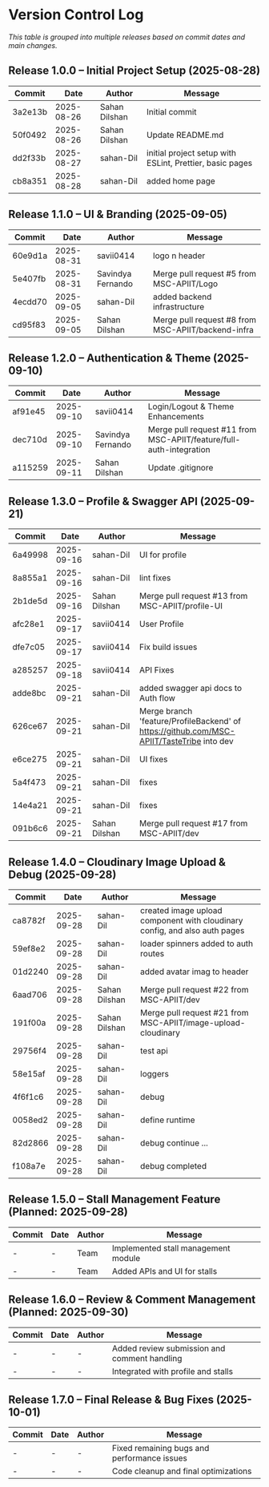 # Version Control Log

_This table is grouped into multiple releases based on commit dates and main changes._

## Release 1.0.0 – Initial Project Setup (2025-08-28)

| Commit  | Date       | Author        | Message                                                  |
| ------- | ---------- | ------------- | -------------------------------------------------------- |
| 3a2e13b | 2025-08-26 | Sahan Dilshan | Initial commit                                           |
| 50f0492 | 2025-08-26 | Sahan Dilshan | Update README.md                                         |
| dd2f33b | 2025-08-27 | sahan-Dil     | initial project setup with ESLint, Prettier, basic pages |
| cb8a351 | 2025-08-28 | sahan-Dil     | added home page                                          |

## Release 1.1.0 – UI & Branding (2025-09-05)

| Commit  | Date       | Author            | Message                                            |
| ------- | ---------- | ----------------- | -------------------------------------------------- |
| 60e9d1a | 2025-08-31 | savii0414         | logo n header                                      |
| 5e407fb | 2025-08-31 | Savindya Fernando | Merge pull request #5 from MSC-APIIT/Logo          |
| 4ecdd70 | 2025-09-05 | sahan-Dil         | added backend infrastructure                       |
| cd95f83 | 2025-09-05 | Sahan Dilshan     | Merge pull request #8 from MSC-APIIT/backend-infra |

## Release 1.2.0 – Authentication & Theme (2025-09-10)

| Commit  | Date       | Author            | Message                                                             |
| ------- | ---------- | ----------------- | ------------------------------------------------------------------- |
| af91e45 | 2025-09-10 | savii0414         | Login/Logout & Theme Enhancements                                   |
| dec710d | 2025-09-10 | Savindya Fernando | Merge pull request #11 from MSC-APIIT/feature/full-auth-integration |
| a115259 | 2025-09-11 | Sahan Dilshan     | Update .gitignore                                                   |

## Release 1.3.0 – Profile & Swagger API (2025-09-21)

| Commit  | Date       | Author        | Message                                                                                   |
| ------- | ---------- | ------------- | ----------------------------------------------------------------------------------------- |
| 6a49998 | 2025-09-16 | sahan-Dil     | UI for profile                                                                            |
| 8a855a1 | 2025-09-16 | sahan-Dil     | lint fixes                                                                                |
| 2b1de5d | 2025-09-16 | Sahan Dilshan | Merge pull request #13 from MSC-APIIT/profile-UI                                          |
| afc28e1 | 2025-09-17 | savii0414     | User Profile                                                                              |
| dfe7c05 | 2025-09-17 | savii0414     | Fix build issues                                                                          |
| a285257 | 2025-09-18 | savii0414     | API Fixes                                                                                 |
| adde8bc | 2025-09-21 | sahan-Dil     | added swagger api docs to Auth flow                                                       |
| 626ce67 | 2025-09-21 | sahan-Dil     | Merge branch 'feature/ProfileBackend' of https://github.com/MSC-APIIT/TasteTribe into dev |
| e6ce275 | 2025-09-21 | sahan-Dil     | UI fixes                                                                                  |
| 5a4f473 | 2025-09-21 | sahan-Dil     | fixes                                                                                     |
| 14e4a21 | 2025-09-21 | sahan-Dil     | fixes                                                                                     |
| 091b6c6 | 2025-09-21 | Sahan Dilshan | Merge pull request #17 from MSC-APIIT/dev                                                 |

## Release 1.4.0 – Cloudinary Image Upload & Debug (2025-09-28)

| Commit  | Date       | Author        | Message                                                                    |
| ------- | ---------- | ------------- | -------------------------------------------------------------------------- |
| ca8782f | 2025-09-28 | sahan-Dil     | created image upload component with cloudinary config, and also auth pages |
| 59ef8e2 | 2025-09-28 | sahan-Dil     | loader spinners added to auth routes                                       |
| 01d2240 | 2025-09-28 | sahan-Dil     | added avatar imag to header                                                |
| 6aad706 | 2025-09-28 | Sahan Dilshan | Merge pull request #22 from MSC-APIIT/dev                                  |
| 191f00a | 2025-09-28 | Sahan Dilshan | Merge pull request #21 from MSC-APIIT/image-upload-cloudinary              |
| 29756f4 | 2025-09-28 | sahan-Dil     | test api                                                                   |
| 58e15af | 2025-09-28 | sahan-Dil     | loggers                                                                    |
| 4f6f1c6 | 2025-09-28 | sahan-Dil     | debug                                                                      |
| 0058ed2 | 2025-09-28 | sahan-Dil     | define runtime                                                             |
| 82d2866 | 2025-09-28 | sahan-Dil     | debug continue ...                                                         |
| f108a7e | 2025-09-28 | sahan-Dil     | debug completed                                                            |

## Release 1.5.0 – Stall Management Feature (Planned: 2025-09-28)

| Commit | Date | Author | Message                             |
| ------ | ---- | ------ | ----------------------------------- |
| -      | -    | Team   | Implemented stall management module |
| -      | -    | Team   | Added APIs and UI for stalls        |

## Release 1.6.0 – Review & Comment Management (Planned: 2025-09-30)

| Commit | Date | Author | Message                                      |
| ------ | ---- | ------ | -------------------------------------------- |
| -      | -    | -      | Added review submission and comment handling |
| -      | -    | -      | Integrated with profile and stalls           |

## Release 1.7.0 – Final Release & Bug Fixes (2025-10-01)

| Commit | Date | Author | Message                                     |
| ------ | ---- | ------ | ------------------------------------------- |
| -      | -    | -      | Fixed remaining bugs and performance issues |
| -      | -    | -      | Code cleanup and final optimizations        |
